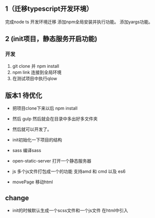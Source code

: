 ## 1（迁移typescript开发环境）
完成node ts 开发环境迁移
添加npm全局安装并执行功能。
添加yargs功能。
## 2 (init项目，静态服务开启功能)


### 开发
1. git clone 并 npm install
2. npm link 连接到全局环境
3. 在测试项目中执行qlow




## 版本1 待优化

- 把项目clone下来以后 npm install
- 然后 gulp 然后就会在目录中多出好多文件夹
- 然后就可以开发了。

- init初始化一下项目的结构
- sass 编译sass
- open-static-server 打开一个静态服务器
- js 多个js文件打包成一个的功能 支持amd 和 cmd 以及 es6
- movePage 移动html

## change
- init的时候默认生成一个scss文件和一个js文件 在html中引入
